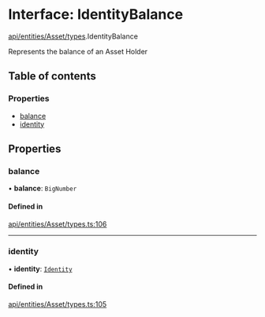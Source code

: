 # Interface: IdentityBalance

[api/entities/Asset/types](../wiki/api.entities.Asset.types).IdentityBalance

Represents the balance of an Asset Holder

## Table of contents

### Properties

- [balance](../wiki/api.entities.Asset.types.IdentityBalance#balance)
- [identity](../wiki/api.entities.Asset.types.IdentityBalance#identity)

## Properties

### balance

• **balance**: `BigNumber`

#### Defined in

[api/entities/Asset/types.ts:106](https://github.com/PolymeshAssociation/polymesh-sdk/blob/88db4a91/src/api/entities/Asset/types.ts#L106)

___

### identity

• **identity**: [`Identity`](../wiki/api.entities.Identity.Identity)

#### Defined in

[api/entities/Asset/types.ts:105](https://github.com/PolymeshAssociation/polymesh-sdk/blob/88db4a91/src/api/entities/Asset/types.ts#L105)
